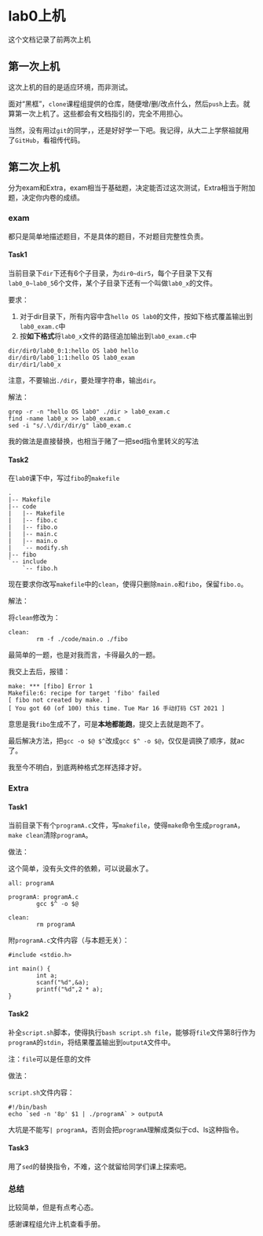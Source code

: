 # lab0上机

这个文档记录了前两次上机

## 第一次上机

这次上机的目的是适应环境，而非测试。

面对“黑框”，`clone`课程组提供的仓库，随便增/删/改点什么，然后`push`上去。就算第一次上机了。这些都会有文档指引的，完全不用担心。

当然，没有用过`git`的同学，，还是好好学一下吧。我记得，从大二上学祭祖就用了`GitHub`，看祖传代码。

## 第二次上机

分为exam和Extra，exam相当于基础题，决定能否过这次测试，Extra相当于附加题，决定你内卷的成绩。

### exam

都只是简单地描述题目，不是具体的题目，不对题目完整性负责。

#### Task1

当前目录下`dir`下还有6个子目录，为`dir0~dir5`，每个子目录下又有`lab0_0~lab0_5`6个文件，某个子目录下还有一个叫做`lab0_x`的文件。

要求：

1. 对于dir目录下，所有内容中含`hello OS lab0`的文件，按如下格式覆盖输出到`lab0_exam.c`中
2. 按**如下格式**将`lab0_x`文件的路径追加输出到`lab0_exam.c`中

```
dir/dir0/lab0_0:1:hello OS lab0 hello
dir/dir0/lab0_1:1:hello OS lab0_exam
dir/dir1/lab0_x
```

注意，不要输出`./dir`，要处理字符串，输出`dir`。

解法：

```
grep -r -n "hello OS lab0" ./dir > lab0_exam.c
find -name lab0_x >> lab0_exam.c
sed -i "s/.\/dir/dir/g" lab0_exam.c
```

我的做法是直接替换，也相当于赌了一把sed指令里转义的写法

#### Task2

在`lab0`课下中，写过`fibo`的`makefile`

```
.
|-- Makefile
|-- code
|   |-- Makefile
|   |-- fibo.c
|   |-- fibo.o
|   |-- main.c
|   |-- main.o
|   `-- modify.sh
|-- fibo
`-- include
    `-- fibo.h
```

现在要求你改写`makefile`中的`clean`，使得只删除`main.o`和`fibo`，保留`fibo.o`。

解法：

将`clean`修改为：

```
clean:
        rm -f ./code/main.o ./fibo
```

最简单的一题，也是对我而言，卡得最久的一题。

我交上去后，报错：

```
make: *** [fibo] Error 1
Makefile:6: recipe for target 'fibo' failed
[ fibo not created by make. ]
[ You got 60 (of 100) this time. Tue Mar 16 手动打码 CST 2021 ]
```

意思是我`fibo`生成不了，可是**本地都能跑**，提交上去就是跑不了。

最后解决方法，把`gcc -o $@ $^`改成`gcc $^ -o $@`，仅仅是调换了顺序，就ac了。

我至今不明白，到底两种格式怎样选择才好。

### Extra

#### Task1

当前目录下有个`programA.c`文件，写`makefile`，使得`make`命令生成`programA`，`make clean`清除`programA`。

做法：

这个简单，没有头文件的依赖，可以说最水了。

```
all: programA

programA: programA.c
        gcc $^ -o $@

clean:
        rm programA

```

附`programA.c`文件内容（与本题无关）：

```
#include <stdio.h>

int main() {
        int a;
        scanf("%d",&a);
        printf("%d",2 * a);
}

```

#### Task2

补全`script.sh`脚本，使得执行`bash script.sh file`，能够将`file`文件第8行作为`programA`的`stdin`，将结果覆盖输出到`outputA`文件中。

注：`file`可以是任意的文件

做法：

`script.sh`文件内容：

```
#!/bin/bash
echo `sed -n '8p' $1 | ./programA` > outputA
```

大坑是不能写`| programA`，否则会把`programA`理解成类似于cd、ls这种指令。

#### Task3

用了`sed`的替换指令，不难，这个就留给同学们课上探索吧。

### 总结

比较简单，但是有点考心态。

感谢课程组允许上机查看手册。
